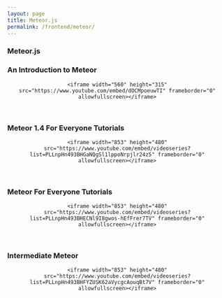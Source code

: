 ```yaml
---
layout: page
title: Meteor.js
permalink: /frontend/meteor/
---
```


### Meteor.js


### An Introduction to Meteor


<div align="center">

    <iframe width="560" height="315" src="https://www.youtube.com/embed/dOCMpoeuwTI" frameborder="0" allowfullscreen></iframe>

</div>


<br/>

### Meteor 1.4 For Everyone Tutorials

<div align="center">

    <iframe width="853" height="480" src="https://www.youtube.com/embed/videoseries?list=PLLnpHn493BHGaNQgSl1lppoNrpjlr24z5" frameborder="0" allowfullscreen></iframe>

</div>


<br/>

### Meteor For Everyone Tutorials

<div align="center">

    <iframe width="853" height="480" src="https://www.youtube.com/embed/videoseries?list=PLLnpHn493BHECNl9I8gwos-hEfFrer7TV" frameborder="0" allowfullscreen></iframe>

</div>




<br/>

### Intermediate Meteor

<div align="center">

    <iframe width="853" height="480" src="https://www.youtube.com/embed/videoseries?list=PLLnpHn493BHFYZUSK62aVycgcAouqBt7V" frameborder="0" allowfullscreen></iframe>

</div>
